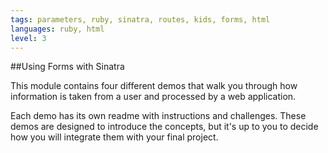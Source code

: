 ```yaml
---
tags: parameters, ruby, sinatra, routes, kids, forms, html
languages: ruby, html
level: 3
---
```


##Using Forms with Sinatra

This module contains four different demos that walk you through how information is taken from a user and processed by a web application.

Each demo has its own readme with instructions and challenges. These demos are designed to introduce the concepts, but it's up to you to decide how you will integrate them with your final project.